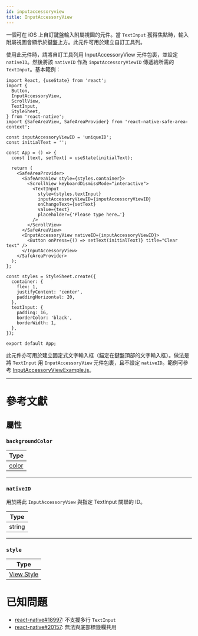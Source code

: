 ```yaml
---
id: inputaccessoryview
title: InputAccessoryView
---
```


一個可在 iOS 上自訂鍵盤輸入附屬視圖的元件。當 `TextInput` 獲得焦點時，輸入附屬視圖會顯示於鍵盤上方。此元件可用於建立自訂工具列。

使用此元件時，請將自訂工具列用 InputAccessoryView 元件包裹，並設定 `nativeID`。然後將該 `nativeID` 作為 `inputAccessoryViewID` 傳遞給所需的 `TextInput`。基本範例：

```SnackPlayer name=InputAccessoryView&supportedPlatforms=ios
import React, {useState} from 'react';
import {
  Button,
  InputAccessoryView,
  ScrollView,
  TextInput,
  StyleSheet,
} from 'react-native';
import {SafeAreaView, SafeAreaProvider} from 'react-native-safe-area-context';

const inputAccessoryViewID = 'uniqueID';
const initialText = '';

const App = () => {
  const [text, setText] = useState(initialText);

  return (
    <SafeAreaProvider>
      <SafeAreaView style={styles.container}>
        <ScrollView keyboardDismissMode="interactive">
          <TextInput
            style={styles.textInput}
            inputAccessoryViewID={inputAccessoryViewID}
            onChangeText={setText}
            value={text}
            placeholder={'Please type here…'}
          />
        </ScrollView>
      </SafeAreaView>
      <InputAccessoryView nativeID={inputAccessoryViewID}>
        <Button onPress={() => setText(initialText)} title="Clear text" />
      </InputAccessoryView>
    </SafeAreaProvider>
  );
};

const styles = StyleSheet.create({
  container: {
    flex: 1,
    justifyContent: 'center',
    paddingHorizontal: 20,
  },
  textInput: {
    padding: 16,
    borderColor: 'black',
    borderWidth: 1,
  },
});

export default App;
```

此元件亦可用於建立固定式文字輸入框（錨定在鍵盤頂部的文字輸入框）。做法是將 `TextInput` 用 `InputAccessoryView` 元件包裹，且不設定 `nativeID`。範例可參考 [InputAccessoryViewExample.js](https://github.com/facebook/react-native/blob/main/packages/rn-tester/js/examples/InputAccessoryView/InputAccessoryViewExample.js)。

---

# 參考文獻

## 屬性

### `backgroundColor`

| Type               |
| ------------------ |
| [color](colors.md) |

---

### `nativeID`

用於將此 `InputAccessoryView` 與指定 TextInput 關聯的 ID。

| Type   |
| ------ |
| string |

---

### `style`

| Type                              |
| --------------------------------- |
| [View Style](view-style-props.md) |

# 已知問題

- [react-native#18997](https://github.com/facebook/react-native/issues/18997): 不支援多行 `TextInput`
- [react-native#20157](https://github.com/facebook/react-native/issues/20157): 無法與底部標籤欄共用